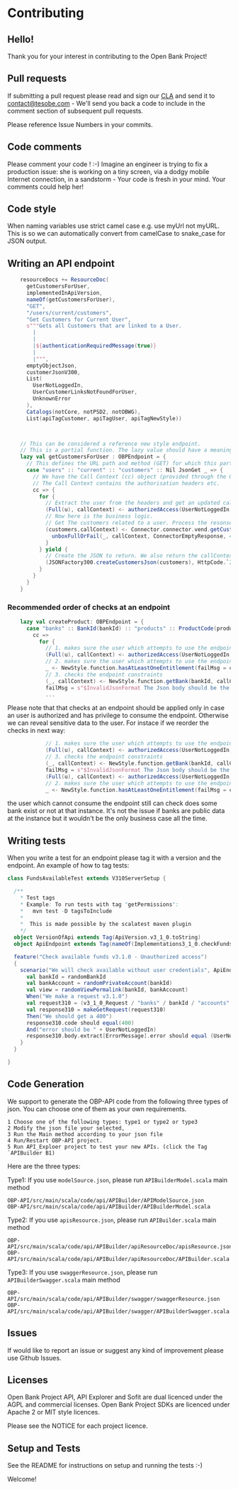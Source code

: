 # Contributing


## Hello!

Thank you for your interest in contributing to the Open Bank Project!

## Pull requests

If submitting a pull request please read and sign our [CLA](http://github.com/OpenBankProject/OBP-API/blob/develop/Harmony_Individual_Contributor_Assignment_Agreement.txt) and send it to contact@tesobe.com - We'll send you back a code to include in the comment section of subsequent pull requests.

Please reference Issue Numbers in your commits.

## Code comments

Please comment your code ! :-) Imagine an engineer is trying to fix a production issue: she is working on a tiny screen, via a dodgy mobile Internet connection, in a sandstorm - Your code is fresh in your mind. Your comments could help her!

## Code style

When naming variables use strict camel case e.g. use myUrl not myURL. This is so we can automatically convert from camelCase to snake_case for JSON output.

## Writing an API endpoint

```scala
    resourceDocs += ResourceDoc(
      getCustomersForUser,
      implementedInApiVersion,
      nameOf(getCustomersForUser),
      "GET",
      "/users/current/customers",
      "Get Customers for Current User",
      s"""Gets all Customers that are linked to a User.
        |
        |
        |${authenticationRequiredMessage(true)}
        |
        |""",
      emptyObjectJson,
      customerJsonV300,
      List(
        UserNotLoggedIn,
        UserCustomerLinksNotFoundForUser,
        UnknownError
      ),
      Catalogs(notCore, notPSD2, notOBWG),
      List(apiTagCustomer, apiTagUser, apiTagNewStyle))



    // This can be considered a reference new style endpoint.
    // This is a partial function. The lazy value should have a meaningful name.
    lazy val getCustomersForUser : OBPEndpoint = {
      // This defines the URL path and method (GET) for which this partial function will accept the call.
      case "users" :: "current" :: "customers" :: Nil JsonGet _ => {
        // We have the Call Context (cc) object (provided through the OBPEndpoint type)
        // The Call Context contains the authorisation headers etc.
        cc => {
          for {
            // Extract the user from the headers and get an updated callContext
            (Full(u), callContext) <- authorizedAccess(UserNotLoggedIn, cc)
            // Now here is the business logic.
            // Get The customers related to a user. Process the resonse which might be an Exception
            (customers,callContext) <- Connector.connector.vend.getCustomersByUserIdFuture(u.userId, callContext) map {
              unboxFullOrFail(_, callContext, ConnectorEmptyResponse, 400)
            }
          } yield {
            // Create the JSON to return. We also return the callContext
            (JSONFactory300.createCustomersJson(customers), HttpCode.`200`(callContext))
          }
        }
      }
    }
```
### Recommended order of checks at an endpoint

```scala
    lazy val createProduct: OBPEndpoint = {
      case "banks" :: BankId(bankId) :: "products" :: ProductCode(productCode) :: Nil JsonPut json -> _ => {
        cc =>
          for {
            // 1. makes sure the user which attempts to use the endpoint is authorized
            (Full(u), callContext) <- authorizedAccess(UserNotLoggedIn, cc)
            // 2. makes sure the user which attempts to use the endpoint is allowed to consume it 
            _ <- NewStyle.function.hasAtLeastOneEntitlement(failMsg = createProductEntitlementsRequiredText)(bankId.value, u.userId, createProductEntitlements)
            // 3. checks the endpoint constraints
            (_, callContext) <- NewStyle.function.getBank(bankId, callContext)
            failMsg = s"$InvalidJsonFormat The Json body should be the $PostPutProductJsonV310 "
            ...
```
Please note that that checks at an endpoint should be applied only in case an user is authorized and has privilege to consume the endpoint. Otherwise we can reveal sensitive data to the user. For instace if we reorder the checks in next way:
```scala
            // 1. makes sure the user which attempts to use the endpoint is authorized
            (Full(u), callContext) <- authorizedAccess(UserNotLoggedIn, cc)
            // 3. checks the endpoint constraints
            (_, callContext) <- NewStyle.function.getBank(bankId, callContext)
            failMsg = s"$InvalidJsonFormat The Json body should be the $PostPutProductJsonV310 "      
            (Full(u), callContext) <- authorizedAccess(UserNotLoggedIn, cc)
            // 2. makes sure the user which attempts to use the endpoint is allowed to consume it 
            _ <- NewStyle.function.hasAtLeastOneEntitlement(failMsg = createProductEntitlementsRequiredText)(bankId.value, u.userId, createProductEntitlements)   
```
the user which cannot consume the endpoint still can check does some bank exist or not at that instance. It's not the issue if banks are public data at the instance but it wouldn't be the only business case all the time.

## Writing tests

When you write a test for an endpoint please tag it with a version and the endpoint.
An example of how to tag tests:
```scala
class FundsAvailableTest extends V310ServerSetup {

  /**
    * Test tags
    * Example: To run tests with tag "getPermissions":
    * 	mvn test -D tagsToInclude
    *
    *  This is made possible by the scalatest maven plugin
    */
  object VersionOfApi extends Tag(ApiVersion.v3_1_0.toString)
  object ApiEndpoint extends Tag(nameOf(Implementations3_1_0.checkFundsAvailable))

  feature("Check available funds v3.1.0 - Unauthorized access")
  {
    scenario("We will check available without user credentials", ApiEndpoint, VersionOfApi) {
      val bankId = randomBankId
      val bankAccount = randomPrivateAccount(bankId)
      val view = randomViewPermalink(bankId, bankAccount)
      When("We make a request v3.1.0")
      val request310 = (v3_1_0_Request / "banks" / bankId / "accounts" / bankAccount.bank_id / view / "funds-available").GET
      val response310 = makeGetRequest(request310)
      Then("We should get a 400")
      response310.code should equal(400)
      And("error should be " + UserNotLoggedIn)
      response310.body.extract[ErrorMessage].error should equal (UserNotLoggedIn)
    }
  }

}
``` 

## Code Generation
We support to generate the OBP-API code from the following three types of json. You can choose one of them as your own requirements. 

    1 Choose one of the following types: type1 or type2 or type3
    2 Modify the json file your selected,
    3 Run the Main method according to your json file
    4 Run/Restart OBP-API project.
    5 Run API_Exploer project to test your new APIs. (click the Tag `APIBuilder B1)

Here are the three types: 

Type1: If you use `modelSource.json`, please run `APIBuilderModel.scala` main method
```
OBP-API/src/main/scala/code/api/APIBuilder/APIModelSource.json
OBP-API/src/main/scala/code/api/APIBuilder/APIBuilderModel.scala
```
Type2: If you use `apisResource.json`, please run `APIBuilder.scala` main method
```
OBP-API/src/main/scala/code/api/APIBuilder/apiResourceDoc/apisResource.json
OBP-API/src/main/scala/code/api/APIBuilder/apiResourceDoc/APIBuilder.scala
```
Type3: If you use `swaggerResource.json`, please run `APIBuilderSwagger.scala` main method
```
OBP-API/src/main/scala/code/api/APIBuilder/swagger/swaggerResource.json
OBP-API/src/main/scala/code/api/APIBuilder/swagger/APIBuilderSwagger.scala
```

## Issues

If would like to report an issue or suggest any kind of improvement please use Github Issues.

## Licenses

Open Bank Project API, API Explorer and Sofit are dual licenced under the AGPL and commercial licenses. Open Bank Project SDKs are licenced under Apache 2 or MIT style licences.

Please see the NOTICE for each project licence.

## Setup and Tests

See the README for instructions on setup and running the tests :-)

Welcome!
